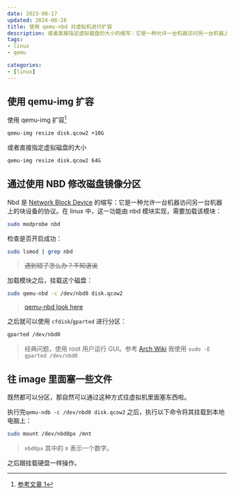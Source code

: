 ```yaml
---
date: 2023-08-17
updated: 2024-08-28
title: 使用 qemu-nbd 对虚拟机进行扩容
description: 或者直接指定虚拟磁盘的大小的缩写：它是一种允许一台机器访问另一台机器上的块设备的协议。在 linux 中，这一功能由 nbd 模块实现，需要加载该模块：
tags:
- linux
- qemu

categories:
- [linux]
---
```


## 使用 qemu-img 扩容

使用 qemu-img 扩容[^1]

```sh
qemu-img resize disk.qcow2 +10G
```

或者直接指定虚拟磁盘的大小

```sh
qemu-img resize disk.qcow2 64G
```

## 通过使用 NBD 修改磁盘镜像分区

Nbd 是 [Network Block Device](https://www.kernel.org/doc/Documentation/blockdev/nbd.txt)
的缩写：它是一种允许一台机器访问另一台机器上的块设备的协议。在 linux 中，这一功能由 nbd 模块实现，需要加载该模块：

```sh
sudo modprobe nbd
```

检查是否开启成功：

```sh
sudo lsmod | grep nbd
```

> ~~遇到错了怎么办？不知道诶~~

加载模块之后，挂载这个磁盘：

```sh
sudo qemu-nbd -c /dev/nbd0 disk.qcow2
```

> [qemu-nbd look here](https://manpages.debian.org/bullseye/qemu-utils/qemu-nbd.8.en.html)

之后就可以使用 `cfdisk`/`gparted` 进行分区：

```sh
gparted /dev/nbd0
```

> 经典问题，使用 root 用户运行 GUI。参考 [Arch Wiki](https://wiki.archlinux.org/title/Running_GUI_applications_as_root)
> 我使用 `sudo -E gparted /dev/nbd0`

## 往 image 里面塞一些文件

既然都可以分区，那自然可以通过这种方式往虚拟机里面塞东西啦。

执行完`qemu-ndb -c /dev/nbd0 disk.qcow2` 之后，执行以下命令将其挂载到本地电脑上：

```sh
sudo mount /dev/nbd0px /mnt
```

> `nbd0px` 其中的 x 表示一个数字。

之后跟挂载硬盘一样操作。

[^1]: [参考文章 1](https://linuxconfig.org/how-to-resize-a-qcow2-disk-image-on-linux)
